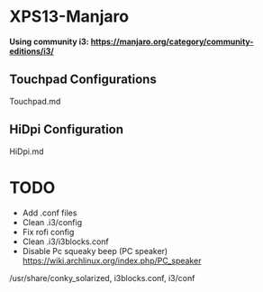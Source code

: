 # XPS13-Manjaro
**Using community i3: https://manjaro.org/category/community-editions/i3/**

## Touchpad Configurations
Touchpad.md

## HiDpi Configuration
HiDpi.md


# TODO
- Add .conf files
- Clean .i3/config
- Fix rofi config
- Clean .i3/i3blocks.conf
- Disable Pc squeaky beep (PC speaker)  https://wiki.archlinux.org/index.php/PC_speaker


/usr/share/conky_solarized, i3blocks.conf, i3/conf

